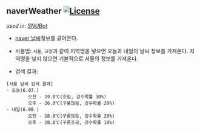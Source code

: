 naverWeather [![License](https://img.shields.io/badge/License-Apache%202.0-blue.svg)](https://opensource.org/licenses/Apache-2.0)
---
*used in: [SNUBot](https://github.com/norangLemon/snuBot)*

* [naver 날씨](http://weather.naver.com/rgn/cityWetrCity.nhn?cityRgnCd=CT001001)정보를 긁어온다.

* 사용법:
`서울`, `고양`과 같이 지역명을 넣으면 오늘과 내일의 날씨 정보를 가져온다.
지역명을 넣지 않으면 기본적으로 서울의 정보를 가져온다.

* 검색 결과:
```
[서울 날씨 검색 결과]
- 오늘(6.07.)
        오전 - 19.0℃(흐림, 강수확률 30%)
        오후 - 26.0℃(구름많음, 강수확률 20%)
- 내일(6.08.)
        오전 - 18.0℃(구름많음, 강수확률 20%)
        오후 - 28.0℃(구름조금, 강수확률 10%)
```
